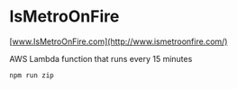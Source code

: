 IsMetroOnFire
=============

[www.IsMetroOnFire.com](http://www.ismetroonfire.com/)

AWS Lambda function that runs every 15 minutes

`npm run zip`

